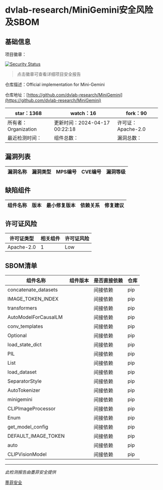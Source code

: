 # dvlab-research/MiniGemini安全风险及SBOM

## 基础信息

项目徽章：

[![Security Status](https://www.murphysec.com/platform3/v31/badge/1780306137399824384.svg)](https://www.murphysec.com/console/report/1775229634142089216/1780306137399824384)

> 点击徽章可查看详细项目安全报告

仓库描述：Official implementation for Mini-Gemini

仓库地址：[https://github.com/dvlab-research/MiniGemini](https://github.com/dvlab-research/MiniGemini)

| star：1368 | watch：16 | fork：90 |
| ----------- | -------------- | ------------ |
| 所有者：Organization | 更新时间：2024-04-17 00:22:18 | 许可证：Apache-2.0 |
| 最近检测时间： | 组件总数： | 漏洞总数： |




## 漏洞列表

| 漏洞名称 | 漏洞类型 | MPS编号 | CVE编号 | 漏洞等级 |
| ------- | ------ | ------- | ------ | ----- |





## 缺陷组件

| 组件名称 | 版本 | 最小修复版本 | 依赖关系 | 修复建议 |
| -------- | ---- | ------------ | -------- | -------- |





## 许可证风险

| 许可证类型 | 相关组件 | 许可证风险 |
| ---------- | -------- | ---------- |
|Apache-2.0|1|Low|




## SBOM清单

| 组件名称 | 组件版本 | 是否直接依赖 | 仓库 |
| -------- | -------- | ------------ | ---- |
|concatenate_datasets||间接依赖|pip|
|IMAGE_TOKEN_INDEX||间接依赖|pip|
|transformers||间接依赖|pip|
|AutoModelForCausalLM||间接依赖|pip|
|conv_templates||间接依赖|pip|
|Optional||间接依赖|pip|
|load_state_dict||间接依赖|pip|
|PIL||间接依赖|pip|
|List||间接依赖|pip|
|load_dataset||间接依赖|pip|
|SeparatorStyle||间接依赖|pip|
|AutoTokenizer||间接依赖|pip|
|minigemini||间接依赖|pip|
|CLIPImageProcessor||间接依赖|pip|
|Enum||间接依赖|pip|
|get_model_config||间接依赖|pip|
|DEFAULT_IMAGE_TOKEN||间接依赖|pip|
|auto||间接依赖|pip|
|CLIPVisionModel||间接依赖|pip|


------

*此检测报告由墨菲安全提供*

[墨菲安全](www.murphysec.com)